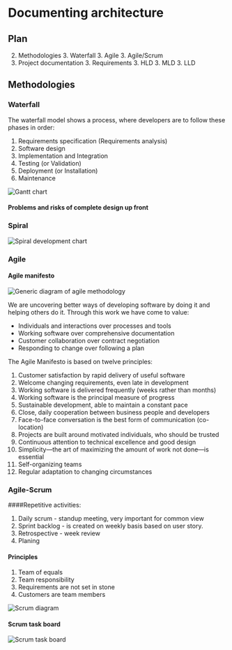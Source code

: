 # Documenting architecture

## Plan
2. Methodologies
     3. Waterfall
     3. Agile
     3. Agile/Scrum
2. Project documentation
     3. Requirements
     3. HLD
     3. MLD
     3. LLD

## Methodologies

### Waterfall

The waterfall model shows a process, where developers are to follow these phases in order:

1. Requirements specification (Requirements analysis)
1. Software design
1. Implementation and Integration
1. Testing (or Validation)
1. Deployment (or Installation)
1. Maintenance

![Gantt chart](http://upload.wikimedia.org/wikipedia/en/7/73/Pert_example_gantt_chart.gif)

#### Problems and risks of complete design up front

### Spiral

![Spiral development chart](http://upload.wikimedia.org/wikipedia/commons/e/ec/Spiral_model_%28Boehm%2C_1988%29.svg)

### Agile

#### Agile manifesto

![Generic diagram of agile methodology](http://upload.wikimedia.org/wikipedia/commons/f/ff/Generic_diagram_of_an_agile_methodology_for_software_development.png)

We are uncovering better ways of developing software by doing it and helping others do it. Through this work we have come to value:

* Individuals and interactions over processes and tools
* Working software over comprehensive documentation
* Customer collaboration over contract negotiation
* Responding to change over following a plan

The Agile Manifesto is based on twelve principles:

1. Customer satisfaction by rapid delivery of useful software
1. Welcome changing requirements, even late in development
1. Working software is delivered frequently (weeks rather than months)
1. Working software is the principal measure of progress
1. Sustainable development, able to maintain a constant pace
1. Close, daily cooperation between business people and developers
1. Face-to-face conversation is the best form of communication (co-location)
1. Projects are built around motivated individuals, who should be trusted
1. Continuous attention to technical excellence and good design
1. Simplicity—the art of maximizing the amount of work not done—is essential
1. Self-organizing teams
1. Regular adaptation to changing circumstances

### Agile-Scrum

####Repetitive activities:

1. Daily scrum - standup meeting, very important for common view 
1. Sprint backlog - is created on weekly basis based on user story. 
1. Retrospective - week review
1. Planing

#### Principles

1. Team of equals
1. Team responsibility 
1. Requirements are not set in stone
1. Customers are team members

![Scrum diagram](http://upload.wikimedia.org/wikipedia/commons/5/58/Scrum_process.svg)

#### Scrum task board

![Scrum task board](http://upload.wikimedia.org/wikipedia/commons/1/1b/Scrum_task_board.jpg)
